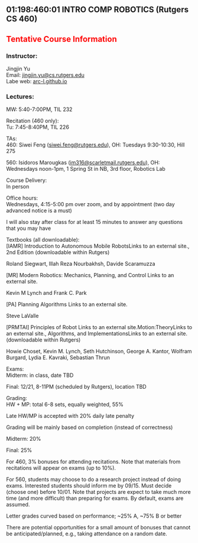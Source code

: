 ## 01:198:460:01 INTRO COMP ROBOTICS (Rutgers CS 460)

##  <p style="color:red">Tentative Course Information</p>

### Instructor:	
Jingjin Yu<br>
Email: jingjin.yu@cs.rutgers.edu <br>
Labe web: [arc-l.github.io](https://arc-l.github.io)

### Lectures: 	
MW: 5:40-7:00PM, TIL 232

Recitation (460 only):	
Tu: 7:45-8:40PM, TIL 226

TAs:	
460: Siwei Feng (siwei.feng@rutgers.edu), OH: Tuesdays 9:30-10:30, Hill 275 

560: Isidoros Marougkas (im316@scarletmail.rutgers.edu), OH: Wednesdays noon-1pm, 1 Spring St in NB, 3rd floor, Robotics Lab

Course Delivery:	
In person

Office hours: 	
Wednesdays, 4:15-5:00 pm over zoom, and by appointment (two day advanced notice is a must)

I will also stay after class for at least 15 minutes to answer any questions that you may have

Textbooks (all downloadable):	
[IAMR] Introduction to Autonomous Mobile RobotsLinks to an external site., 2nd Edition (downloadable within Rutgers)

Roland Siegwart, Illah Reza Nourbakhsh, Davide Scaramuzza

[MR] Modern Robotics: Mechanics, Planning, and Control Links to an external site.

Kevin M Lynch and Frank C. Park

[PA] Planning Algorithms Links to an external site.

Steve LaValle

[PRMTAI] Principles of Robot Links to an external site.Motion:TheoryLinks to an external site., Algorithms, and ImplementationsLinks to an external site.  (downloadable within Rutgers)

Howie Choset, Kevin M. Lynch, Seth Hutchinson, George A. Kantor, Wolfram Burgard, Lydia E. Kavraki, Sebastian Thrun

Exams: 	
Midterm: in class, date TBD

Final: 12/21, 8-11PM (scheduled by Rutgers), location TBD

Grading: 	
HW + MP: total 6-8 sets, equally weighted, 55%

Late HW/MP is accepted with 20% daily late penalty

Grading will be mainly based on completion (instead of correctness)

Midterm: 20% 

Final: 25%

For 460, 3% bonuses for attending recitations. Note that materials from recitations will appear on exams (up to 10%).

For 560, students may choose to do a research project instead of doing exams. Interested students should inform me by 09/15. Must decide (choose one) before 10/01. Note that projects are expect to take much more time (and more difficult) than preparing for exams. By default, exams are assumed. 

Letter grades curved based on performance; ~25% A, ~75% B or better   

There are potential opportunities for a small amount of bonuses that cannot be anticipated/planned, e.g., taking attendance on a random date. 
